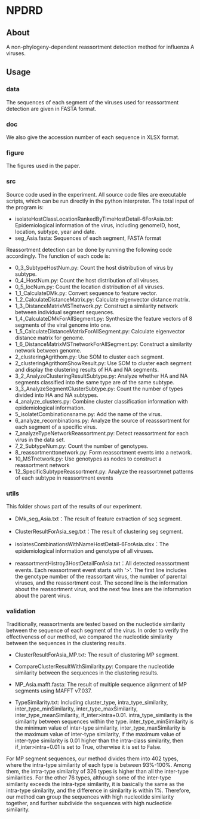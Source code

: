 # NPDRD

## About

A non-phylogeny-dependent reassortment detection method for influenza A viruses.

## Usage

### data

The sequences of each segment of the viruses used for reassortment detection are given in FASTA format.

### doc

We also give the accession number of each sequence in XLSX format.

### figure

The figures used in the paper.

### src

Source code used in the experiment. All source code files are executable scripts, which can be run directly in the python interpreter. The total input of the program is: 

* isolateHostClassLocationRankedByTimeHostDetail-6ForAsia.txt: Epidemiological information of the virus, including genomeID, host, location, subtype, year and date.
* seg_Asia.fasta: Sequences of each segment, FASTA format

Reassortment detection can be done by running the following code accordingly. The function of each code is:

* 0_3_SubtypeHostNum.py: Count the host distribution of virus by subtype.
* 0_4_HostNum.py: Count the host distribution of all viruses.
* 0_5_locNum.py: Count the location distribution of all viruses.
* 1_1_CalculateDMk.py: Convert sequence to feature vector.
* 1_2_CalculateDistanceMatrix.py: Calculate eigenvector distance matrix.
* 1_3_DistanceMatrixMSTnetwork.py: Construct a similarity network between individual segment sequences.
* 1_4_CalculateDMkForAllSegment.py: Synthesize the feature vectors of 8 segments of the viral genome into one.
* 1_5_CalculateDistanceMatrixForAllSegment.py: Calculate eigenvector distance matrix for genome.
* 1_6_DistanceMatrixMSTnetworkForAllSegment.py: Construct a similarity network between genome.
* 2_clusteringAgrithom.py: Use SOM to cluster each segment.
* 2_clusteringAgrithomShowResult.py: Use SOM to cluster each segment and display the clustering results of HA and NA segments.
* 3_2_AnalyzeClusteringResultSubtype.py: Analyze whether HA and NA segments classified into the same type are of the same subtype.
* 3_3_AnalyzeSegmentClusterSubtype.py: Count the number of types divided into HA and NA subtypes.
* 4_analyze_clusters.py: Combine cluster classification information with epidemiological information.
* 5_isolatetCombinationsname.py: Add the name of the virus.
* 6_analyze_recombinations.py: Analyze the source of reasssortment for each segment of a specific virus.
* 7_analyzeTypeNetworkReassortment.py: Detect reassortment for each virus in the data set.
* 7_2_SubtypeNum.py: Count the number of genotypes.
* 8_reassortmenttonetwork.py: Form reassortment events into a network.
* 10_MSTnetwork.py: Use genotypes as nodes to construct a reassortment network
* 12_SpecificSubtypeReassortment.py: Analyze the reassortmnet patterns of each subtype in reassortment events

### utils

This folder shows part of the results of our experiment.

* DMk_seg_Asia.txt：The result of feature extraction of seg segment.

* ClusterResultForAsia_seg.txt：The result of clustering seg segment.

* isolatesCombinationsWithNameHostDetail-6ForAsia.xlsx：The epidemiological information and genotype of all viruses.

* reassortmentHistroy3HostDetailForAsia.txt：All detected reassortment events. Each reassortment event starts with '>'. The first line includes the genotype number of the reassortant virus, the number of parental viruses, and the reassortment cost. The second line is the information about the reassortment virus, and the next few lines are the information about the parent virus.

### validation

Traditionally, reassortments are tested based on the nucleotide similarity between the sequence of each segment of the virus. In order to verify the effectiveness of our method, we compared the nucleotide similarity between the sequences in the clustering results. 

* ClusterResultForAsia_MP.txt: The result of clustering MP segment.

* CompareClusterResultWithSimilarity.py: Compare the nucleotide similarity between the sequences in the clustering results.

* MP_Asia.mafft.fasta: The result of multiple sequence alignment of MP segments using MAFFT v7.037.

* TypeSimilarity.txt: Including cluster_type, intra_type_similarity, inter_type_minSimilarity, inter_type_maxSimilarity, inter_type_meanSimilarity, if_inter>intra+0.01. intra_type_similarity is the similarity between sequences within the type. inter_type_minSimilarity is the minimum value of inter-type similarity, inter_type_maxSimilarity is the maximum value of inter-type similarity, if the maximum value of inter-type similarity is 0.01 higher than the intra-class similarity, then if_inter>intra+0.01 is set to True, otherwise it is set to False. 

For MP segment sequences, our method divides them into 402 types, where the intra-type similarity of each type is between 93%-100%. Among them, the intra-type similarity of 326 types is higher than all the inter-type similarities. For the other 76 types, although some of the inter-type similarity exceeds the intra-type similarity, it is basically the same as the intra-type similarity, and the difference in similarity is within 1%. Therefore, our method can group the sequences with high nucleotide similarity together, and further subdivide the sequences with high nucleotide similarity.